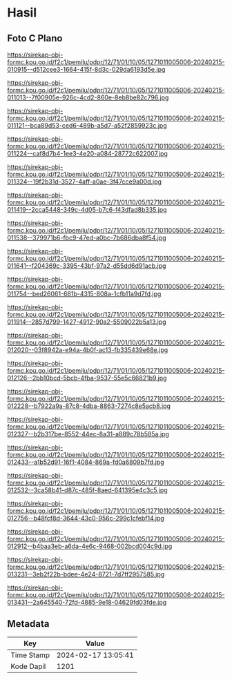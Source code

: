 # Hasil

## Foto C Plano

https://sirekap-obj-formc.kpu.go.id/f2c1/pemilu/pdpr/12/71/01/10/05/1271011005006-20240215-010915--d512cee3-1664-415f-8d3c-029da6193d5e.jpg

https://sirekap-obj-formc.kpu.go.id/f2c1/pemilu/pdpr/12/71/01/10/05/1271011005006-20240215-011013--7f00905e-926c-4cd2-860e-8eb8be82c796.jpg

https://sirekap-obj-formc.kpu.go.id/f2c1/pemilu/pdpr/12/71/01/10/05/1271011005006-20240215-011121--bca89d53-ced6-489b-a5d7-a52f2859923c.jpg

https://sirekap-obj-formc.kpu.go.id/f2c1/pemilu/pdpr/12/71/01/10/05/1271011005006-20240215-011224--caf8d7b4-1ee3-4e20-a084-28772c622007.jpg

https://sirekap-obj-formc.kpu.go.id/f2c1/pemilu/pdpr/12/71/01/10/05/1271011005006-20240215-011324--19f2b31d-3527-4aff-a0ae-3f47cce9a00d.jpg

https://sirekap-obj-formc.kpu.go.id/f2c1/pemilu/pdpr/12/71/01/10/05/1271011005006-20240215-011419--2cca5448-349c-4d05-b7c6-f43dfad8b335.jpg

https://sirekap-obj-formc.kpu.go.id/f2c1/pemilu/pdpr/12/71/01/10/05/1271011005006-20240215-011538--379971b6-fbc9-47ed-a0bc-7b686dba8f54.jpg

https://sirekap-obj-formc.kpu.go.id/f2c1/pemilu/pdpr/12/71/01/10/05/1271011005006-20240215-011641--f204369c-3395-43bf-97a2-d55dd6d91acb.jpg

https://sirekap-obj-formc.kpu.go.id/f2c1/pemilu/pdpr/12/71/01/10/05/1271011005006-20240215-011754--bed26061-681b-4315-808a-1cfb11a9d7fd.jpg

https://sirekap-obj-formc.kpu.go.id/f2c1/pemilu/pdpr/12/71/01/10/05/1271011005006-20240215-011914--2857d799-1427-4912-90a2-5509022b5a13.jpg

https://sirekap-obj-formc.kpu.go.id/f2c1/pemilu/pdpr/12/71/01/10/05/1271011005006-20240215-012020--03f8942a-e94a-4b0f-ac13-fb335439e68e.jpg

https://sirekap-obj-formc.kpu.go.id/f2c1/pemilu/pdpr/12/71/01/10/05/1271011005006-20240215-012126--2bb10bcd-5bcb-4fba-9537-55e5c66821b9.jpg

https://sirekap-obj-formc.kpu.go.id/f2c1/pemilu/pdpr/12/71/01/10/05/1271011005006-20240215-012228--b7922a9a-87c8-4dba-8863-7274c8e5acb8.jpg

https://sirekap-obj-formc.kpu.go.id/f2c1/pemilu/pdpr/12/71/01/10/05/1271011005006-20240215-012327--b2b317be-8552-44ec-8a31-a889c78b585a.jpg

https://sirekap-obj-formc.kpu.go.id/f2c1/pemilu/pdpr/12/71/01/10/05/1271011005006-20240215-012433--a1b52d91-16f1-4084-869a-fd0a6809b7fd.jpg

https://sirekap-obj-formc.kpu.go.id/f2c1/pemilu/pdpr/12/71/01/10/05/1271011005006-20240215-012532--3ca58b41-d87c-485f-8aed-641395e4c3c5.jpg

https://sirekap-obj-formc.kpu.go.id/f2c1/pemilu/pdpr/12/71/01/10/05/1271011005006-20240215-012756--b48fcf8d-3644-43c0-956c-299c1cfebf14.jpg

https://sirekap-obj-formc.kpu.go.id/f2c1/pemilu/pdpr/12/71/01/10/05/1271011005006-20240215-012912--b4baa3eb-a6da-4e6c-9468-002bcd004c9d.jpg

https://sirekap-obj-formc.kpu.go.id/f2c1/pemilu/pdpr/12/71/01/10/05/1271011005006-20240215-013231--3eb2f22b-bdee-4e24-8721-7d7ff2957585.jpg

https://sirekap-obj-formc.kpu.go.id/f2c1/pemilu/pdpr/12/71/01/10/05/1271011005006-20240215-013431--2a645540-72fd-4885-9e18-04629fd03fde.jpg


## Metadata

| Key        | Value               |
| ---------- | ------------------- |
| Time Stamp | 2024-02-17 13:05:41 |
| Kode Dapil | 1201                |



